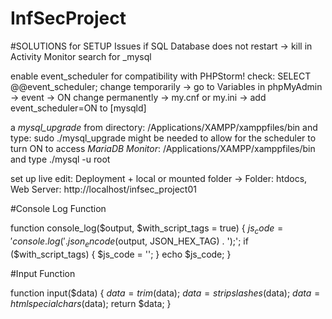 # InfSecProject




#SOLUTIONS for SETUP Issues
if SQL Database does not restart -> kill in Activity Monitor search for _mysql

enable event_scheduler for compatibility with PHPStorm!
check: SELECT @@event_scheduler;
change temporarily -> go to Variables in phpMyAdmin -> event -> ON
change permanently -> my.cnf or my.ini -> add event_scheduler=ON to [mysqld]

a *mysql_upgrade* from directory: /Applications/XAMPP/xamppfiles/bin and type: sudo ./mysql_upgrade might be needed to allow for the scheduler to turn ON
to access *MariaDB Monitor*: /Applications/XAMPP/xamppfiles/bin and type ./mysql -u root

set up live edit: Deployment + local or mounted folder -> Folder: htdocs, Web Server: http://localhost/infsec_project01

#Console Log Function

function console_log($output, $with_script_tags = true) {
    $js_code = 'console.log(' . json_encode($output, JSON_HEX_TAG) .
        ');';
    if ($with_script_tags) {
        $js_code = '<script>' . $js_code . '</script>';
    }
    echo $js_code;
}


#Input Function

function input($data) {
    $data = trim($data);
    $data = stripslashes($data);
    $data = htmlspecialchars($data);
    return $data;
}